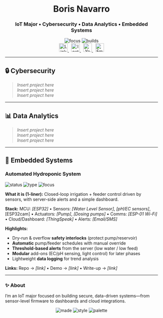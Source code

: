<!-- PROFILE HEADER -->
<div align="center">

# Boris Navarro  
### IoT Major • Cybersecurity • Data Analytics • Embedded Systems

<!-- Accent badges in Indigo/Emerald -->
<img alt="focus" src="https://img.shields.io/badge/focus-IoT%20%7C%20Security%20%7C%20Data-4F46E5?style=for-the-badge">
<img alt="builds" src="https://img.shields.io/badge/builds-Embedded%20%7C%20Cloud-10B981?style=for-the-badge">

<br/>

<!-- SOCIALS -->
<a href="https://www.linkedin.com/in/borisn4v4rro/" target="_blank">
  <img alt="LinkedIn" height="28" src="https://img.shields.io/badge/LinkedIn-Boris%20Navarro-4F46E5?logo=linkedin&logoColor=white">
</a>
&nbsp;
<a href="https://www.instagram.com/iot_learning/" target="_blank">
  <img alt="Instagram" height="28" src="https://img.shields.io/badge/Instagram-@iot_learning-10B981?logo=instagram&logoColor=white">
</a>
&nbsp;
<a href="https://www.youtube.com/@IoTLearning-fd7jm" target="_blank">
  <img alt="YouTube" height="28" src="https://img.shields.io/badge/YouTube-IoTLearning-4F46E5?logo=youtube&logoColor=white">
</a>
&nbsp;
<a href="mailto:myazurecareerpath@gmail.com">
  <img alt="Email" height="28" src="https://img.shields.io/badge/Email-myazurecareerpath%40gmail.com-10B981?logo=gmail&logoColor=white">
</a>

</div>

---

## 🔒 Cybersecurity
> _Insert project here_  
> _Insert project here_  
> _Insert project here_

<!-- Template (copy/paste later)
### Project Title
**Stack:** Tool / Lang / Cloud  
**What it does:** One-liner value prop  
**Highlights:** • bullet • bullet • bullet  
**Repo:** [link] • **Demo:** [link] • **Write-up:** [link]
-->

---

## 📊 Data Analytics
> _Insert project here_  
> _Insert project here_  
> _Insert project here_

---

## 🔧 Embedded Systems

### Automated Hydroponic System
<img alt="status" src="https://img.shields.io/badge/status-In%20Progress-4F46E5?style=flat-square">
<img alt="type"   src="https://img.shields.io/badge/type-IoT%20%7C%20Control%20Systems-10B981?style=flat-square">
<img alt="focus"  src="https://img.shields.io/badge/focus-Automation%20%7C%20Monitoring-4F46E5?style=flat-square">

**What it is (1-liner):** Closed-loop irrigation + feeder control driven by sensors, with server-side alerts and a simple dashboard.

**Stack:** MCU: _[ESP32]_ • Sensors: _[Water Level Sensor]_, _[pH/EC sensors]_, [ESP32cam] • Actuators: _[Pump]_, _[Dosing pumps]_ • Comms: _[ESP-01 Wi-Fi]_ • Cloud/Dashboard: _[ThingSpeak]_ • Alerts: _[Email/SMS]_

**Highlights:**
- Dry-run & overflow **safety interlocks** (protect pump/reservoir)
- **Automatic** pump/feeder schedules with manual override
- **Threshold-based alerts** from the server (low water / low feed)
- **Modular** add-ons (EC/pH sensing, light control) for later phases
- Lightweight **data logging** for trend analysis

**Links:** Repo → _[link]_ • Demo → _[link]_ • Write-up → _[link]_



---

### ✨ About
I’m an IoT major focused on building secure, data-driven systems—from sensor-level firmware to dashboards and cloud integrations.

<!-- FOOTER BADGES -->
<p align="center">
  <img alt="made" src="https://img.shields.io/badge/Made%20with-Markdown-000000?logo=markdown&logoColor=white">
  <img alt="style" src="https://img.shields.io/badge/Style-clean%20%26%20minimal-4F46E5">
  <img alt="palette" src="https://img.shields.io/badge/Palette-indigo%20%2F%20emerald-10B981">
</p>
